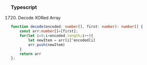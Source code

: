 ### Typescript
1720. Decode XORed Array

```Typescript
function decode(encoded: number[], first: number): number[] {
    const arr:number[]=[first];
    for(let i=0;i<encoded.length;i++){
        let newItem = arr[i]^encoded[i]
        arr.push(newItem)
    }
    return arr
};
```